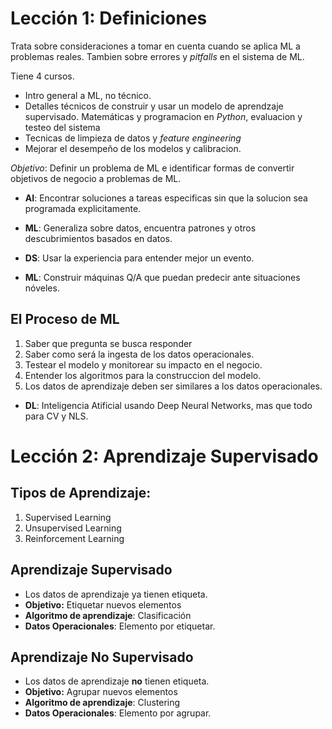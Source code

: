 # Lección 1: Definiciones
Trata sobre consideraciones a tomar en cuenta cuando se aplica ML a problemas reales.
Tambien sobre errores y _pitfalls_ en el sistema de ML.

Tiene 4 cursos.
* Intro general a ML, no técnico.
* Detalles técnicos de construir y usar un modelo de aprendzaje supervisado. Matemáticas y programacion en *Python*, evaluacion y testeo del sistema 
* Tecnicas de limpieza de datos y *feature engineering* 
* Mejorar el desempeño de los modelos y calibracion.

_Objetivo_: Definir un problema de ML e identificar formas de convertir objetivos de negocio a problemas de ML.

* **AI**: Encontrar soluciones a tareas especificas sin que la solucion sea programada explicitamente.
* **ML**: Generaliza sobre datos, encuentra patrones y otros descubrimientos basados en datos.

* **DS**: Usar la experiencia para entender mejor un evento.
* **ML**: Construir máquinas Q/A que puedan predecir ante situaciones nóveles.

## El Proceso de ML
1. Saber que pregunta se busca responder
2. Saber como será la ingesta de los datos operacionales.
3. Testear el modelo y monitorear su impacto en el negocio.
4. Entender los algoritmos para la construccion del modelo.
5. Los datos de aprendizaje deben ser similares a los datos operacionales.

* **DL**: Inteligencia Atificial usando Deep Neural Networks, mas que todo para CV y NLS.

# Lección 2: Aprendizaje Supervisado

## Tipos de Aprendizaje:
1. Supervised Learning
2. Unsupervised Learning
3. Reinforcement Learning

## Aprendizaje Supervisado
* Los datos de aprendizaje ya tienen etiqueta.
* __Objetivo:__ Etiquetar nuevos elementos
* __Algoritmo de aprendizaje__: Clasificación
* __Datos Operacionales__: Elemento por etiquetar.

## Aprendizaje No Supervisado
* Los datos de aprendizaje **no** tienen etiqueta.
* __Objetivo:__ Agrupar nuevos elementos
* __Algoritmo de aprendizaje__: Clustering
* __Datos Operacionales__: Elemento por agrupar.
